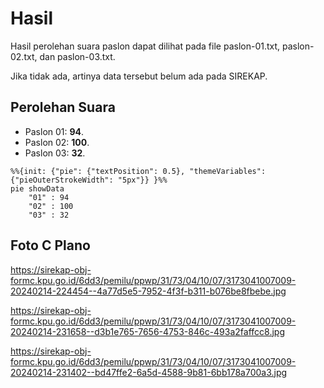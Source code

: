 # Hasil

Hasil perolehan suara paslon dapat dilihat pada file paslon-01.txt, paslon-02.txt, dan paslon-03.txt.

Jika tidak ada, artinya data tersebut belum ada pada SIREKAP.

## Perolehan Suara

 * Paslon 01: **94**.
 * Paslon 02: **100**.
 * Paslon 03: **32**.

```mermaid
%%{init: {"pie": {"textPosition": 0.5}, "themeVariables": {"pieOuterStrokeWidth": "5px"}} }%%
pie showData
    "01" : 94
    "02" : 100
    "03" : 32
```
## Foto C Plano

https://sirekap-obj-formc.kpu.go.id/6dd3/pemilu/ppwp/31/73/04/10/07/3173041007009-20240214-224454--4a77d5e5-7952-4f3f-b311-b076be8fbebe.jpg

https://sirekap-obj-formc.kpu.go.id/6dd3/pemilu/ppwp/31/73/04/10/07/3173041007009-20240214-231658--d3b1e765-7656-4753-846c-493a2faffcc8.jpg

https://sirekap-obj-formc.kpu.go.id/6dd3/pemilu/ppwp/31/73/04/10/07/3173041007009-20240214-231402--bd47ffe2-6a5d-4588-9b81-6bb178a700a3.jpg
